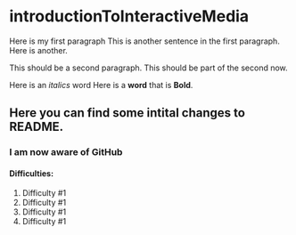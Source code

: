 # introductionToInteractiveMedia
Here is my first paragraph
This is another sentence in the first paragraph.
Here is another.

This should be a second paragraph. 
This should be part of the second now.

Here is an *italics* word
Here is a **word** that is **Bold**.

## Here you can find some intital changes to README.
### I am now aware of GitHub

#### Difficulties:
1. Difficulty #1
1. Difficulty #1
1. Difficulty #1
1. Difficulty #1
